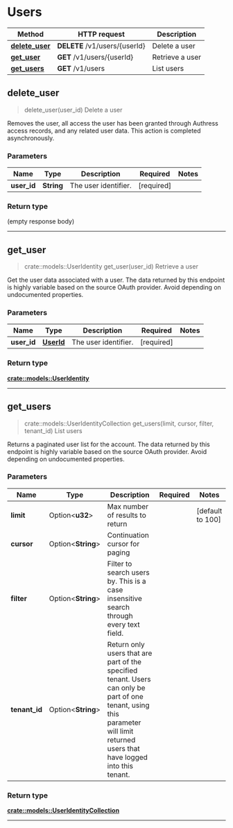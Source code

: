 # Users
Method | HTTP request | Description
------------- | ------------- | -------------
[**delete_user**](#delete_user) | **DELETE** /v1/users/{userId} | Delete a user
[**get_user**](#get_user) | **GET** /v1/users/{userId} | Retrieve a user
[**get_users**](#get_users) | **GET** /v1/users | List users



## delete_user

> delete_user(user_id)
Delete a user

Removes the user, all access the user has been granted through Authress access records, and any related user data. This action is completed asynchronously.

### Parameters


Name | Type | Description  | Required | Notes
------------- | ------------- | ------------- | ------------- | -------------
**user_id** | **String** | The user identifier. | [required] |

### Return type

 (empty response body)


---


## get_user

> crate::models::UserIdentity get_user(user_id)
Retrieve a user

Get the user data associated with a user. The data returned by this endpoint is highly variable based on the source OAuth provider. Avoid depending on undocumented properties.

### Parameters


Name | Type | Description  | Required | Notes
------------- | ------------- | ------------- | ------------- | -------------
**user_id** | [**UserId**](.md) | The user identifier. | [required] |

### Return type

[**crate::models::UserIdentity**](UserIdentity.md)


---


## get_users

> crate::models::UserIdentityCollection get_users(limit, cursor, filter, tenant_id)
List users

Returns a paginated user list for the account. The data returned by this endpoint is highly variable based on the source OAuth provider. Avoid depending on undocumented properties.

### Parameters


Name | Type | Description  | Required | Notes
------------- | ------------- | ------------- | ------------- | -------------
**limit** | Option<**u32**> | Max number of results to return |  |[default to 100]
**cursor** | Option<**String**> | Continuation cursor for paging |  |
**filter** | Option<**String**> | Filter to search users by. This is a case insensitive search through every text field. |  |
**tenant_id** | Option<**String**> | Return only users that are part of the specified tenant. Users can only be part of one tenant, using this parameter will limit returned users that have logged into this tenant. |  |

### Return type

[**crate::models::UserIdentityCollection**](UserIdentityCollection.md)


---

